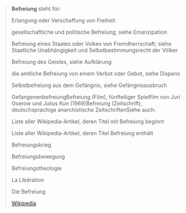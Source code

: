 > **Befreiung** steht für:
>
> 
>
> Erlangung oder Verschaffung von Freiheit
>
> gesellschaftliche und politische Befreiung; siehe Emanzipation
>
> Befreiung eines Staates oder Volkes von Fremdherrschaft; siehe Staatliche Unabhängigkeit und Selbstbestimmungsrecht der Völker
>
> Befreiung des Geistes, siehe Aufklärung
>
> die amtliche Befreiung von einem Verbot oder Gebot, siehe Dispens
>
> Selbstbefreiung aus dem Gefängnis, siehe Gefängnisausbruch
>
> GefangenenbefreiungBefreiung (Film), fünfteiliger Spielfilm von Juri Oserow und Julius Kun (1969)Befreiung (Zeitschrift), deutschsprachige anarchistische ZeitschriftenSiehe auch:
>
> 
>
> Liste aller Wikipedia-Artikel, deren Titel mit Befreiung beginnt
>
> Liste aller Wikipedia-Artikel, deren Titel Befreiung enthält
>
> Befreiungskrieg
>
> Befreiungsbewegung
>
> Befreiungstheologie
>
> La Libération
>
> Die Befreiung
>
> [Wikipedia](https://de.wikipedia.org/wiki/Befreiung)